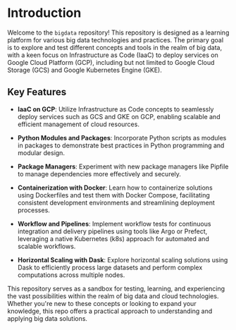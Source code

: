 # Introduction

Welcome to the `bigdata` repository! This repository is designed as a learning platform for various big data technologies and practices. The primary goal is to explore and test different concepts and tools in the realm of big data, with a keen focus on Infrastructure as Code (IaaC) to deploy services on Google Cloud Platform (GCP), including but not limited to Google Cloud Storage (GCS) and Google Kubernetes Engine (GKE).

## Key Features

- **IaaC on GCP**: Utilize Infrastructure as Code concepts to seamlessly deploy services such as GCS and GKE on GCP, enabling scalable and efficient management of cloud resources.

- **Python Modules and Packages**: Incorporate Python scripts as modules in packages to demonstrate best practices in Python programming and modular design.

- **Package Managers**: Experiment with new package managers like Pipfile to manage dependencies more effectively and securely.

- **Containerization with Docker**: Learn how to containerize solutions using Dockerfiles and test them with Docker Compose, facilitating consistent development environments and streamlining deployment processes.

- **Workflow and Pipelines**: Implement workflow tests for continuous integration and delivery pipelines using tools like Argo or Prefect, leveraging a native Kubernetes (k8s) approach for automated and scalable workflows.

- **Horizontal Scaling with Dask**: Explore horizontal scaling solutions using Dask to efficiently process large datasets and perform complex computations across multiple nodes.

This repository serves as a sandbox for testing, learning, and experiencing the vast possibilities within the realm of big data and cloud technologies. Whether you're new to these concepts or looking to expand your knowledge, this repo offers a practical approach to understanding and applying big data solutions.